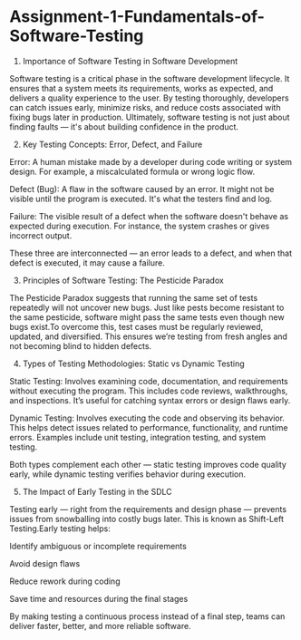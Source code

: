 # Assignment-1-Fundamentals-of-Software-Testing

1. Importance of Software Testing in Software Development

Software testing is a critical phase in the software development lifecycle. It ensures that a system meets its requirements, works as expected, and delivers a quality experience to the user. By testing thoroughly, developers can catch issues early, minimize risks, and reduce costs associated with fixing bugs later in production. Ultimately, software testing is not just about finding faults — it's about building confidence in the product.

2. Key Testing Concepts: Error, Defect, and Failure

Error: A human mistake made by a developer during code writing or system design. For example, a miscalculated formula or wrong logic flow.

Defect (Bug): A flaw in the software caused by an error. It might not be visible until the program is executed. It's what the testers find and log.

Failure: The visible result of a defect when the software doesn't behave as expected during execution. For instance, the system crashes or gives incorrect output.

These three are interconnected — an error leads to a defect, and when that defect is executed, it may cause a failure.

3. Principles of Software Testing: The Pesticide Paradox

The Pesticide Paradox suggests that running the same set of tests repeatedly will not uncover new bugs. Just like pests become resistant to the same pesticide, software might pass the same tests even though new bugs exist.To overcome this, test cases must be regularly reviewed, updated, and diversified. This ensures we’re testing from fresh angles and not becoming blind to hidden defects.

4. Types of Testing Methodologies: Static vs Dynamic Testing

Static Testing: Involves examining code, documentation, and requirements without executing the program. This includes code reviews, walkthroughs, and inspections. It’s useful for catching syntax errors or design flaws early.

Dynamic Testing: Involves executing the code and observing its behavior. This helps detect issues related to performance, functionality, and runtime errors. Examples include unit testing, integration testing, and system testing.

Both types complement each other — static testing improves code quality early, while dynamic testing verifies behavior during execution.

5. The Impact of Early Testing in the SDLC

Testing early — right from the requirements and design phase — prevents issues from snowballing into costly bugs later. This is known as Shift-Left Testing.Early testing helps:

Identify ambiguous or incomplete requirements

Avoid design flaws

Reduce rework during coding

Save time and resources during the final stages

By making testing a continuous process instead of a final step, teams can deliver faster, better, and more reliable software.

